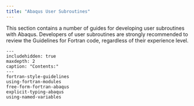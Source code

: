```yaml
---
title: "Abaqus User Subroutines"
---
```


This section contains a number of guides for developing user subroutines with
Abaqus. Developers of user subroutines are strongly recommended to review
the Guidelines for Fortran code, regardless of their experience level.


```{toctree}
---
includehidden: true
maxdepth: 2
caption: "Contents:"
---
fortran-style-guidelines
using-fortran-modules
free-form-fortran-abaqus
explicit-typing-abaqus
using-named-variables
```
